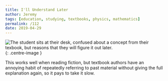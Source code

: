 ```yaml
---
title: I'll Understand Later
author: Jeremy
tags: [education, studying, textbooks, physics, mathematics]
permalink: /112
date: 2019-04-29
---
```


![The student sits at their desk, confused about a concept from their texbook, but reasons that they will figure it out later.](https://res.cloudinary.com/dh3hm8pb7/image/upload/c_scale,q_auto:best/v1535842782/Handwaving/Published/IllUnderstandLater.png){: .centre-image }

This works well when reading fiction, but textbook authors have an annoying habit of repeatedly referring to past material without giving the full explanation again, so it pays to take it slow.